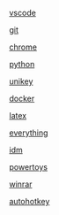 [vscode](contents/vscode/vscode.md)

[git](contents/git/git.md)

[chrome](contents/chrome/chrome.md)

[python](contents/python/python.md)

[unikey](contents/unikey/unikey.md)

[docker](contents/docker/docker.md)

[latex](contents/latex/latex.md)

[everything](contents/everything/everything.md)

[idm](contents/idm/idm.md)

[powertoys](contents/powertoys/powertoys.md)

[winrar](contents/winrar/winrar.md)

[autohotkey](contents/autohotkey/autohotkey.md)

<!-- SQL sever -->
<!-- Excel -->
